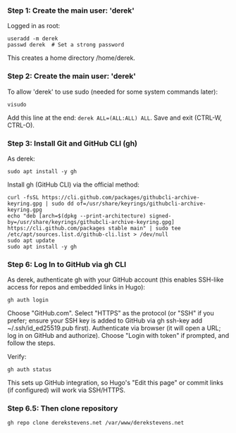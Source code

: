 ### Step 1: Create the main user: 'derek'
Logged in as root:
```
useradd -m derek
passwd derek  # Set a strong password
```
This creates a home directory /home/derek.

### Step 2: Create the main user: 'derek'
To allow 'derek' to use sudo (needed for some system commands later):
```
visudo
```
Add this line at the end: `derek ALL=(ALL:ALL) ALL`. Save and exit (CTRL-W, CTRL-O).

### Step 3: Install Git and GitHub CLI (gh)
As derek:
```
sudo apt install -y gh
```
Install gh (GitHub CLI) via the official method:
```
curl -fsSL https://cli.github.com/packages/githubcli-archive-keyring.gpg | sudo dd of=/usr/share/keyrings/githubcli-archive-keyring.gpg
echo "deb [arch=$(dpkg --print-architecture) signed-by=/usr/share/keyrings/githubcli-archive-keyring.gpg] https://cli.github.com/packages stable main" | sudo tee /etc/apt/sources.list.d/github-cli.list > /dev/null
sudo apt update
sudo apt install -y gh
```
### Step 6: Log In to GitHub via gh CLI
As derek, authenticate gh with your GitHub account (this enables SSH-like access for repos and embedded links in Hugo):
```
gh auth login
```

Choose "GitHub.com".
Select "HTTPS" as the protocol (or "SSH" if you prefer; ensure your SSH key is added to GitHub via gh ssh-key add ~/.ssh/id_ed25519.pub first).
Authenticate via browser (it will open a URL; log in on GitHub and authorize).
Choose "Login with token" if prompted, and follow the steps.

Verify:
```
gh auth status
```
This sets up GitHub integration, so Hugo's "Edit this page" or commit links (if configured) will work via SSH/HTTPS.

### Step 6.5: Then clone repository
```
gh repo clone derekstevens.net /var/www/derekstevens.net
```
